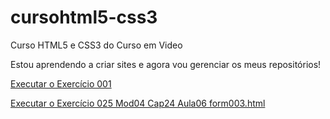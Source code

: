 # cursohtml5-css3
 Curso HTML5 e CSS3 do Curso em Video

Estou aprendendo a criar sites e agora vou gerenciar 
os meus repositórios!

<a href="https://amaurigeraldes.github.io/cursohtml5-css3/exercicios/modulo01/ex001/index.html" target="_blank">Executar o Exercício 001</a>


<a href="https://amaurigeraldes.github.io/cursohtml5-css3/exercicios/modulo04/ex024/form003.html" target="_blank">Executar o Exercício 025 Mod04 Cap24 Aula06 form003.html</a>


